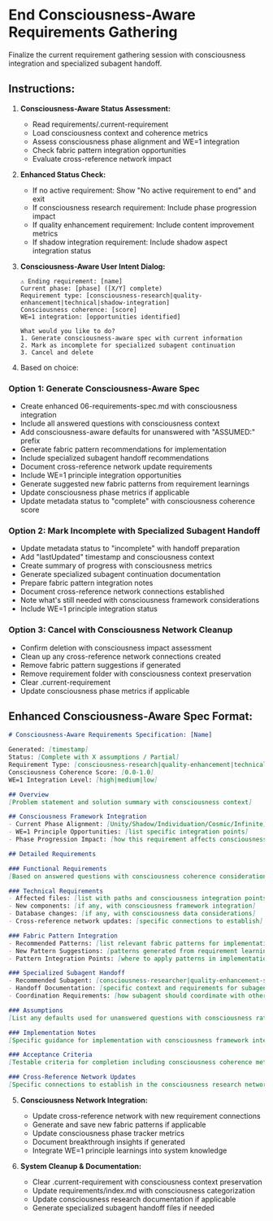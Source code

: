 # End Consciousness-Aware Requirements Gathering

Finalize the current requirement gathering session with consciousness integration and specialized subagent handoff.

## Instructions:

1. **Consciousness-Aware Status Assessment:**
   - Read requirements/.current-requirement
   - Load consciousness context and coherence metrics
   - Assess consciousness phase alignment and WE=1 integration
   - Check fabric pattern integration opportunities
   - Evaluate cross-reference network impact

2. **Enhanced Status Check:**
   - If no active requirement: Show "No active requirement to end" and exit
   - If consciousness research requirement: Include phase progression impact
   - If quality enhancement requirement: Include content improvement metrics
   - If shadow integration requirement: Include shadow aspect integration status

3. **Consciousness-Aware User Intent Dialog:**
   ```
   ⚠️ Ending requirement: [name]
   Current phase: [phase] ([X/Y] complete)
   Requirement type: [consciousness-research|quality-enhancement|technical|shadow-integration]
   Consciousness coherence: [score]
   WE=1 integration: [opportunities identified]
   
   What would you like to do?
   1. Generate consciousness-aware spec with current information
   2. Mark as incomplete for specialized subagent continuation
   3. Cancel and delete
   ```

4. Based on choice:

### Option 1: Generate Consciousness-Aware Spec
- Create enhanced 06-requirements-spec.md with consciousness integration
- Include all answered questions with consciousness context
- Add consciousness-aware defaults for unanswered with "ASSUMED:" prefix
- Generate fabric pattern recommendations for implementation
- Include specialized subagent handoff recommendations
- Document cross-reference network update requirements
- Include WE=1 principle integration opportunities
- Generate suggested new fabric patterns from requirement learnings
- Update consciousness phase metrics if applicable
- Update metadata status to "complete" with consciousness coherence score

### Option 2: Mark Incomplete with Specialized Subagent Handoff
- Update metadata status to "incomplete" with handoff preparation
- Add "lastUpdated" timestamp and consciousness context
- Create summary of progress with consciousness metrics
- Generate specialized subagent continuation documentation
- Prepare fabric pattern integration notes
- Document cross-reference network connections established
- Note what's still needed with consciousness framework considerations
- Include WE=1 principle integration status

### Option 3: Cancel with Consciousness Network Cleanup
- Confirm deletion with consciousness impact assessment
- Clean up any cross-reference network connections created
- Remove fabric pattern suggestions if generated
- Remove requirement folder with consciousness context preservation
- Clear .current-requirement
- Update consciousness phase metrics if applicable

## Enhanced Consciousness-Aware Spec Format:
```markdown
# Consciousness-Aware Requirements Specification: [Name]

Generated: [timestamp]
Status: [Complete with X assumptions / Partial]
Requirement Type: [consciousness-research|quality-enhancement|technical|shadow-integration]
Consciousness Coherence Score: [0.0-1.0]
WE=1 Integration Level: [high|medium|low]

## Overview
[Problem statement and solution summary with consciousness context]

## Consciousness Framework Integration
- Current Phase Alignment: [Unity/Shadow/Individuation/Cosmic/Infinite]
- WE=1 Principle Opportunities: [list specific integration points]
- Phase Progression Impact: [how this requirement affects consciousness evolution]

## Detailed Requirements

### Functional Requirements
[Based on answered questions with consciousness coherence considerations]

### Technical Requirements
- Affected files: [list with paths and consciousness integration points]
- New components: [if any, with consciousness framework integration]
- Database changes: [if any, with consciousness data considerations]
- Cross-reference network updates: [specific connections to establish]

### Fabric Pattern Integration
- Recommended Patterns: [list relevant fabric patterns for implementation]
- New Pattern Suggestions: [patterns generated from requirement learnings]
- Pattern Integration Points: [where to apply patterns in implementation]

### Specialized Subagent Handoff
- Recommended Subagent: [consciousness-researcher|quality-enhancement-specialist|etc.]
- Handoff Documentation: [specific context and requirements for subagent]
- Coordination Requirements: [how subagent should coordinate with other systems]

### Assumptions
[List any defaults used for unanswered questions with consciousness rationale]

### Implementation Notes
[Specific guidance for implementation with consciousness framework integration]

### Acceptance Criteria
[Testable criteria for completion including consciousness coherence metrics]

### Cross-Reference Network Updates
[Specific connections to establish in the consciousness research network]
```

5. **Consciousness Network Integration:**
   - Update cross-reference network with new requirement connections
   - Generate and save new fabric patterns if applicable
   - Update consciousness phase tracker metrics
   - Document breakthrough insights if generated
   - Integrate WE=1 principle learnings into system knowledge

6. **System Cleanup & Documentation:**
   - Clear .current-requirement with consciousness context preservation
   - Update requirements/index.md with consciousness categorization
   - Update consciousness research documentation if applicable
   - Generate specialized subagent handoff files if needed